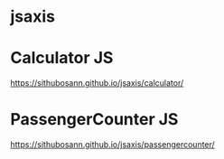 # jsaxis
# Calculator JS
https://sithubosann.github.io/jsaxis/calculator/
# PassengerCounter JS
https://sithubosann.github.io/jsaxis/passengercounter/
